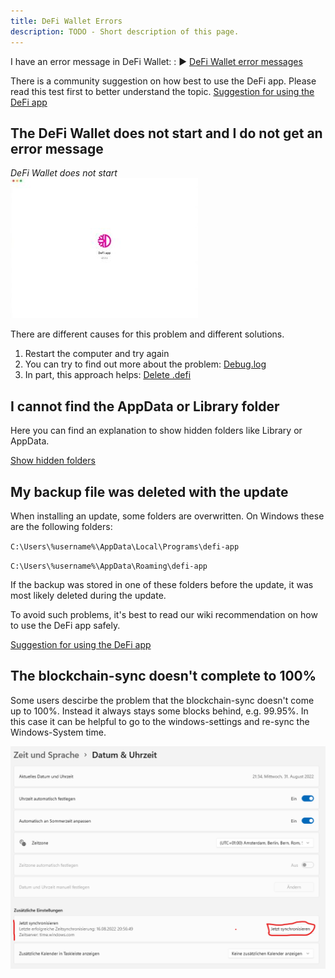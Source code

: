 ```yaml
---
title: DeFi Wallet Errors
description: TODO - Short description of this page.
---
```


I have an error message in DeFi Wallet: : ▶ [DeFi Wallet error messages](./DeFi_Wallet_error_messages.md)

There is a community suggestion on how best to use the DeFi app. Please read this test first to better understand the topic. [Suggestion for using the DeFi app](./Suggestion_for_using_the_DeFi_app.md)

## The DeFi Wallet does not start and I do not get an error message

_DeFi Wallet does not start_  
![DeFi Wallet does not start](./media/defiwalleterrors_EN_1.jpg)

There are different causes for this problem and different solutions.

1.  Restart the computer and try again
2.  You can try to find out more about the problem: [Debug.log](./Debug.log.md)
3.  In part, this approach helps: [Delete .defi](./Delete_dot_defi.md)

## I cannot find the AppData or Library folder

Here you can find an explanation to show hidden folders like Library or AppData.

[Show hidden folders](./Show_hidden_folders.md)

## My backup file was deleted with the update

When installing an update, some folders are overwritten. On Windows these are the following folders:

`C:\Users\%username%\AppData\Local\Programs\defi-app`

`C:\Users\%username%\AppData\Roaming\defi-app`

If the backup was stored in one of these folders before the update, it was most likely deleted during the update.

To avoid such problems, it's best to read our wiki recommendation on how to use the DeFi app safely.

[Suggestion for using the DeFi app](./Suggestion_for_using_the_DeFi_app.md)

## The blockchain-sync doesn't complete to 100%

Some users descirbe the problem that the blockchain-sync doesn't come up to 100%. Instead it always stays some blocks behind, e.g. 99.95%. In this case it can be helpful to go to the windows-settings and re-sync the Windows-System time.

![](./media/walleterrors_EN_windows-settings.png)
